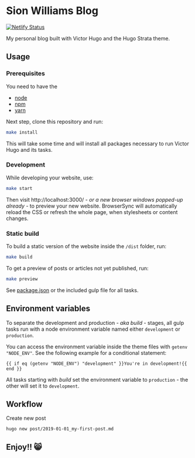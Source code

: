 # Sion Williams Blog

[![Netlify Status](https://api.netlify.com/api/v1/badges/be397dbd-26ba-4759-960e-753055ecb9a1/deploy-status)](https://app.netlify.com/sites/xenodochial-chandrasekhar-c71fcc/deploys)

My personal blog built with Victor Hugo and the Hugo Strata theme.

## Usage

### Prerequisites

You need to have the 
* [node](https://nodejs.org/en/download/)
* [npm](https://www.npmjs.com/get-npm)
* [yarn](https://yarnpkg.com)

Next step, clone this repository and run:

```bash
make install
```

This will take some time and will install all packages necessary to run Victor Hugo and its tasks.

### Development

While developing your website, use:

```bash
make start
```

Then visit http://localhost:3000/ *- or a new browser windows popped-up already -* to preview your new website. BrowserSync will automatically reload the CSS or refresh the whole page, when stylesheets or content changes.

### Static build

To build a static version of the website inside the `/dist` folder, run:

```bash
make build
```

To get a preview of posts or articles not yet published, run:

```bash
make preview
```

See [package.json](package.json#L7) or the included gulp file for all tasks.

## Environment variables

To separate the development and production *- aka build -* stages, all gulp tasks run with a node environment variable named either `development` or `production`.

You can access the environment variable inside the theme files with `getenv "NODE_ENV"`. See the following example for a conditional statement:

    {{ if eq (getenv "NODE_ENV") "development" }}You're in development!{{ end }}

All tasks starting with *build* set the environment variable to `production` - the other will set it to `development`.

## Workflow

Create new post

    hugo new post/2019-01-01_my-first-post.md


## Enjoy!! 😸